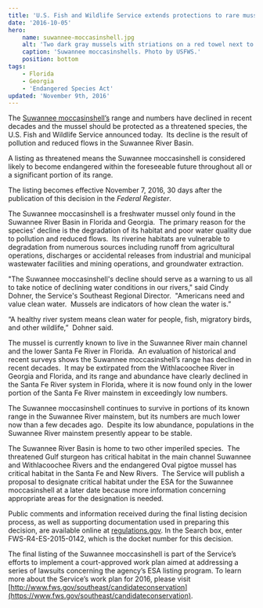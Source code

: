 ```yaml
---
title: 'U.S. Fish and Wildlife Service extends protections to rare mussel in Suwannee River basin'
date: '2016-10-05'
hero:
    name: suwannee-moccasinshell.jpg
    alt: 'Two dark gray mussels with striations on a red towel next to a ruler for scale.'
    caption: 'Suwannee moccasinshells. Photo by USFWS.'
    position: bottom
tags:
    - Florida
    - Georgia
    - 'Endangered Species Act'
updated: 'November 9th, 2016'
---
```

The [Suwannee moccasinshell’s](/wildlife/mussel/suwannee-moccasinshell) range and numbers have declined in recent decades and the mussel should be protected as a threatened species, the U.S. Fish and Wildlife Service announced today.  Its decline is the result of pollution and reduced flows in the Suwannee River Basin.

A listing as threatened means the Suwannee moccasinshell is considered likely to become endangered within the foreseeable future throughout all or a significant portion of its range.

The listing becomes effective November 7, 2016, 30 days after the publication of this decision in the _Federal Register_.

The Suwannee moccasinshell is a freshwater mussel only found in the Suwannee River Basin in Florida and Georgia.  The primary reason for the species’ decline is the degradation of its habitat and poor water quality due to pollution and reduced flows.  Its riverine habitats are vulnerable to degradation from numerous sources including runoff from agricultural operations, discharges or accidental releases from industrial and municipal wastewater facilities and mining operations, and groundwater extraction.

"The Suwannee moccasinshell's decline should serve as a warning to us all to take notice of declining water conditions in our rivers," said Cindy Dohner, the Service's Southeast Regional Director.  "Americans need and value clean water.  Mussels are indicators of how clean the water is.” 

“A healthy river system means clean water for people, fish, migratory birds, and other wildlife,”  Dohner said.

The mussel is currently known to live in the Suwannee River main channel and the lower Santa Fe River in Florida.  An evaluation of historical and recent surveys shows the Suwannee moccasinshell’s range has declined in recent decades.  It may be extirpated from the Withlacoochee River in Georgia and Florida, and its range and abundance have clearly declined in the Santa Fe River system in Florida, where it is now found only in the lower portion of the Santa Fe River mainstem in exceedingly low numbers.  

The Suwannee moccasinshell continues to survive in portions of its known range in the Suwannee River mainstem, but its numbers are much lower now than a few decades ago.  Despite its low abundance, populations in the Suwannee River mainstem presently appear to be stable.

The Suwannee River Basin is home to two other imperiled species.  The threatened Gulf sturgeon has critical habitat in the main channel Suwannee and Withlacoochee Rivers and the endangered Oval pigtoe mussel has critical habitat in the Santa Fe and New Rivers.  The Service will publish a proposal to designate critical habitat under the ESA for the Suwannee moccasinshell at a later date because more information concerning appropriate areas for the designation is needed.  

Public comments and information received during the final listing decision process, as well as supporting documentation used in preparing this decision, are available online at [regulations.gov](http://www.regulations.gov). In the Search box, enter FWS-R4-ES-2015-0142, which is the docket number for this decision.

The final listing of the Suwannee moccasinshell is part of the Service’s efforts to implement a court-approved work plan aimed at addressing a series of lawsuits concerning the agency’s ESA listing program. To learn more about the Service’s work plan for 2016, please visit [http://www.fws.gov/southeast/candidateconservation](https://www.fws.gov/southeast/candidateconservation).
